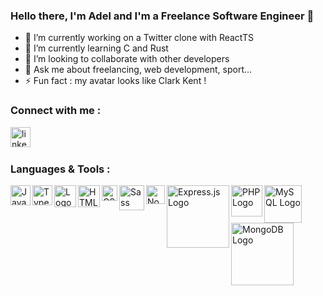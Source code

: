 ### Hello there, I'm Adel and I'm a Freelance Software Engineer 👋

- 🔭 I’m currently working on a Twitter clone with ReactTS
- 🌱 I’m currently learning C and Rust
- 👯 I’m looking to collaborate with other developers
- 💬 Ask me about freelancing, web development, sport...
- ⚡ Fun fact : my avatar looks like Clark Kent !

### Connect with me :

[<img align="left" alt="linkedin logo" width="32px" src="https://upload.wikimedia.org/wikipedia/commons/thumb/c/ca/LinkedIn_logo_initials.png/640px-LinkedIn_logo_initials.png" />][linkedin]

<br />
<br />

### Languages & Tools :

<img align="left" alt="JavaScript Logo" width="32px" src="https://upload.wikimedia.org/wikipedia/commons/6/6a/JavaScript-logo.png" />
<img align="left" alt="TypeScript Logo" width="32px" src="https://upload.wikimedia.org/wikipedia/commons/thumb/f/f5/Typescript.svg/480px-Typescript.svg.png" />
<img align="left" alt=" Logo" width="35px" src="https://upload.wikimedia.org/wikipedia/commons/thumb/a/a7/React-icon.svg/2300px-React-icon.svg.png" />
<img align="left" alt="HTML5 Logo" width="35px" src="https://upload.wikimedia.org/wikipedia/commons/thumb/6/61/HTML5_logo_and_wordmark.svg/768px-HTML5_logo_and_wordmark.svg.png" />
<img align="left" alt="CSS3 Logo" width="25px" src="https://upload.wikimedia.org/wikipedia/commons/thumb/d/d5/CSS3_logo_and_wordmark.svg/1452px-CSS3_logo_and_wordmark.svg.png" />
<img align="left" alt="Sass Logo" width="40px" src="https://upload.wikimedia.org/wikipedia/commons/thumb/9/96/Sass_Logo_Color.svg/1280px-Sass_Logo_Color.svg.png" />
<img align="left" alt="Node.js Logo" width="30px" src="https://seeklogo.com/images/N/nodejs-logo-FBE122E377-seeklogo.com.png" />
<img align="left" alt="Express.js Logo" width="100px" src="https://upload.wikimedia.org/wikipedia/commons/6/64/Expressjs.png" />
<img align="left" alt="PHP Logo" width="50px" src="https://upload.wikimedia.org/wikipedia/commons/thumb/2/27/PHP-logo.svg/2560px-PHP-logo.svg.png" />
<img align="left" alt="MySQL Logo" width="60px" src="https://upload.wikimedia.org/wikipedia/labs/8/8e/Mysql_logo.png" />
<img align="left" alt="MongoDB Logo" width="100px" src="https://upload.wikimedia.org/wikipedia/fr/thumb/4/45/MongoDB-Logo.svg/1280px-MongoDB-Logo.svg.png" />


[linkedin]: https://www.linkedin.com/in/adel-razzok/
